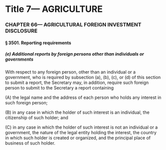 
# Title 7— AGRICULTURE
### CHAPTER 66— AGRICULTURAL FOREIGN INVESTMENT DISCLOSURE
#### § 3501. Reporting requirements
##### (e) Additional reports by foreign persons other than individuals or governments

With respect to any foreign person, other than an individual or a government, who is required by subsection (a), (b), (c), or (d) of this section to submit a report, the Secretary may, in addition, require such foreign person to submit to the Secretary a report containing

(A) the legal name and the address of each person who holds any interest in such foreign person;

(B) in any case in which the holder of such interest is an individual, the citizenship of such holder; and

(C) in any case in which the holder of such interest is not an individual or a government, the nature of the legal entity holding the interest, the country in which such holder is created or organized, and the principal place of business of such holder.
